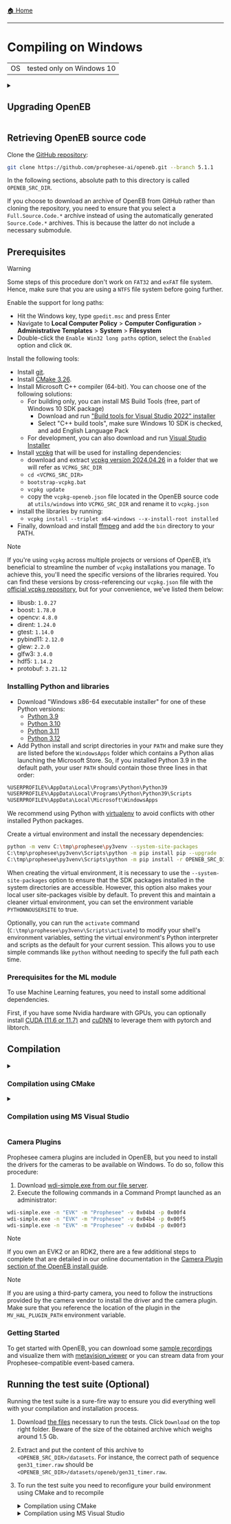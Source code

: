 [🏠 Home](https://github.com/ubi-coro/openeb)

---

# Compiling on Windows

| | |
-|-
OS | tested only on Windows 10

<details>
<summary><h2>Upgrading OpenEB</h2></summary>

Read carefully the [Release Notes](https://docs.prophesee.ai/stable/release_notes.html) as some changes may impact your usage of our SDK (e.g. [API](https://docs.prophesee.ai/stable/api.html) updates) and cameras (e.g. [firmware update](https://support.prophesee.ai/portal/en/kb/articles/evk-firmware-versions) might be necessary).

Uninstall the previously installed software.
Remove the folders where you installed Metavision artifacts (check both the `build` folder of the source code and `C:\Program Files\Prophesee` which is the default install path of the deployment step).
</details>

## Retrieving OpenEB source code

Clone the [GitHub repository](https://github.com/prophesee-ai/openeb):

```bash
git clone https://github.com/prophesee-ai/openeb.git --branch 5.1.1
```

In the following sections, absolute path to this directory is called `OPENEB_SRC_DIR`.

If you choose to download an archive of OpenEB from GitHub rather than cloning the repository, you need to ensure that you select a `Full.Source.Code.*` archive instead of using the automatically generated `Source.Code.*` archives. This is because the latter do not include a necessary submodule.

## Prerequisites

> [!WARNING]
> 
> Some steps of this procedure don't work on `FAT32` and `exFAT` file system.
Hence, make sure that you are using a `NTFS` file system before going further.

Enable the support for long paths:

 * Hit the Windows key, type `gpedit.msc` and press Enter
 * Navigate to **Local Computer Policy** > **Computer Configuration** > **Administrative Templates** > **System** > **Filesystem**
 * Double-click the `Enable Win32 long paths` option, select the `Enabled` option and click `OK`.

Install the following tools:

 * Install [git](https://git-scm.com/download/win).
 * Install [CMake 3.26](https://cmake.org/files/v3.26/cmake-3.26.6-windows-x86_64.msi).
 * Install Microsoft C++ compiler (64-bit). You can choose one of the following solutions:
    * For building only, you can install MS Build Tools (free, part of Windows 10 SDK package)
      * Download and run ["Build tools for Visual Studio 2022" installer](https://visualstudio.microsoft.com/visual-cpp-build-tools/)
      * Select "C++ build tools", make sure Windows 10 SDK is checked, and add English Language Pack
    * For development, you can also download and run [Visual Studio Installer](https://visualstudio.microsoft.com/downloads/)
 * Install [vcpkg](https://github.com/microsoft/vcpkg) that will be used for installing dependencies:
    * download and extract [vcpkg version 2024.04.26](https://github.com/microsoft/vcpkg/archive/refs/tags/2024.04.26.zip) in a folder that we will refer as `VCPKG_SRC_DIR`
    * `cd <VCPKG_SRC_DIR>`
    * `bootstrap-vcpkg.bat`
    * `vcpkg update`
    * copy the ``vcpkg-openeb.json`` file located in the OpenEB source code at ``utils/windows``
      into `VCPKG_SRC_DIR` and rename it to ``vcpkg.json``
  * install the libraries by running:
    * `vcpkg install --triplet x64-windows --x-install-root installed`
  * Finally, download and install [ffmpeg](https://www.gyan.dev/ffmpeg/builds/ffmpeg-release-full.7z) and add the `bin` directory to your PATH.

> [!NOTE]
>
> If you're using `vcpkg` across multiple projects or versions of OpenEB, it’s beneficial to streamline the number of `vcpkg` installations you manage. To achieve this, you'll need the specific versions of the libraries required. You can find these versions by cross-referencing our `vcpkg.json` file with the [official vcpkg repository](https://github.com/microsoft/vcpkg/tree/2024.04.26/versions), but for your convenience, we’ve listed them below:
>
>  * libusb: `1.0.27`
>  * boost: `1.78.0`
>  * opencv: `4.8.0`
>  * dirent: `1.24.0`
>  * gtest: `1.14.0`
>  * pybind11: `2.12.0`
>  * glew: `2.2.0`
>  * glfw3: `3.4.0`
>  * hdf5: `1.14.2`
>  * protobuf: `3.21.12`

### Installing Python and libraries

* Download "Windows x86-64 executable installer" for one of these Python versions:
  * [Python 3.9](https://www.python.org/downloads/release/python-3913/)
  * [Python 3.10](https://www.python.org/downloads/release/python-31011/)
  * [Python 3.11](https://www.python.org/downloads/release/python-3119/)
  * [Python 3.12](https://www.python.org/downloads/release/python-3125/)
* Add Python install and script directories in your `PATH` and make sure they are listed before
  the `WindowsApps` folder which contains a Python alias launching the Microsoft Store. So, if you installed
  Python 3.9 in the default path, your user `PATH` should contain those three lines in that order:
  
```bash
%USERPROFILE%\AppData\Local\Programs\Python\Python39
%USERPROFILE%\AppData\Local\Programs\Python\Python39\Scripts
%USERPROFILE%\AppData\Local\Microsoft\WindowsApps
````
We recommend using Python with [virtualenv](https://virtualenv.pypa.io/en/latest/) to avoid conflicts with other installed Python packages.

Create a virtual environment and install the necessary dependencies:

```bash
python -m venv C:\tmp\prophesee\py3venv --system-site-packages
C:\tmp\prophesee\py3venv\Scripts\python -m pip install pip --upgrade
C:\tmp\prophesee\py3venv\Scripts\python -m pip install -r OPENEB_SRC_DIR\utils\python\requirements_openeb.txt
```

When creating the virtual environment, it is necessary to use the `--system-site-packages` option to ensure that
the SDK packages installed in the system directories are accessible. However, this option also makes your local
user site-packages visible by default.
To prevent this and maintain a cleaner virtual environment, you can set the environment variable `PYTHONNOUSERSITE` to true.

Optionally, you can run the `activate` command (`C:\tmp\prophesee\py3venv\Scripts\activate`) to modify your shell's environment variables,
setting the virtual environment's Python interpreter and scripts as the default for your current session.
This allows you to use simple commands like `python` without needing to specify the full path each time.

### Prerequisites for the ML module

To use Machine Learning features, you need to install some additional dependencies.

First, if you have some Nvidia hardware with GPUs, you can optionally install [CUDA (11.6 or 11.7)](https://developer.nvidia.com/cuda-downloads)
and [cuDNN](https://docs.nvidia.com/deeplearning/cudnn/install-guide/index.html) to leverage them with pytorch and libtorch.

## Compilation

<details>
<summary><h3>Compilation using CMake</h3></summary>

Open a command prompt inside the `OPENEB_SRC_DIR` folder :

 1. Create and open the build directory, where temporary files will be created: `mkdir build && cd build`
 2. Generate the makefiles using CMake: `cmake .. -A x64 -DCMAKE_TOOLCHAIN_FILE=<OPENEB_SRC_DIR>\cmake\toolchains\vcpkg.cmake -DVCPKG_DIRECTORY=<VCPKG_SRC_DIR>`.
    Note that the value passed to the parameter `-DCMAKE_TOOLCHAIN_FILE` must be an absolute path, not a relative one. 
 3. Compile: `cmake --build . --config Release --parallel 4`
 
Once the compilation is done, you have two options: you can choose to work directly from the `build` folder
or you can deploy the OpenEB files (applications, samples, libraries etc.) in a directory of your choice.

<details>
<summary>Option 1 - working from <code>build</code> folder</summary>

To use OpenEB directly from the `build` folder, you need to update some environment variables using this script:

```bash
utils\scripts\setup_env.bat
```
</details>

<details>
<summary>Option 2 - deploying in a directory of your choice</summary>

To deploy OpenEB in the default folder (`C:\Program Files\Prophesee`), execute this command (your console should be launched as an administrator):

```bash 
cmake --build . --config Release --target install
```

To deploy OpenEB in another folder, you should generate the solution again (step 2 above) with the additional variable `CMAKE_INSTALL_PREFIX` having the value of your target folder (`OPENEB_INSTALL_DIR`).

Similarly, to specify where the Python packages will be deployed (``PYTHON3_PACKAGES_INSTALL_DIR``), you should use the `PYTHON3_SITE_PACKAGES` variable.

Here is an example of a command customizing those two folders:
    
```bash
cmake .. -A x64 -DCMAKE_TOOLCHAIN_FILE=<OPENEB_SRC_DIR>\cmake\toolchains\vcpkg.cmake -DVCPKG_DIRECTORY=<VCPKG_SRC_DIR> -DCMAKE_INSTALL_PREFIX=<OPENEB_INSTALL_DIR> -DPYTHON3_SITE_PACKAGES=<PYTHON3_PACKAGES_INSTALL_DIR> -DBUILD_TESTING=OFF
```
    
After this command, you should launch the actual compilation and installation of OpenEB (your console should be launched as an administrator):

```bash
cmake --build . --config Release --parallel 4
cmake --build . --config Release --target install
```

You also need to manually edit some environment variables:

* append `<OPENEB_INSTALL_DIR>\bin` to `PATH` (`C:\Program Files\Prophesee\bin` if you used default configuration)
* append `<OPENEB_INSTALL_DIR>\lib\metavision\hal\plugins` to `MV_HAL_PLUGIN_PATH` (`C:\Program Files\Prophesee\lib\metavision\hal\plugins` if you used default configuration)
* append `<OPENEB_INSTALL_DIR>\lib\hdf5\plugin` to `HDF5_PLUGIN_PATH` (`C:\Program Files\Prophesee\lib\hdf5\plugin` if you used default configuration)
* append `<PYTHON3_PACKAGES_INSTALL_DIR>` to `PYTHONPATH` (not needed if you used default configuration)
</details>

</details>

<details>
<summary><h3>Compilation using MS Visual Studio</h3></summary>

Open a command prompt inside the `OPENEB_SRC_DIR` folder:

 1. Create and open the build directory, where temporary files will be created: `mkdir build && cd build`
 2. Generate the Visual Studio files using CMake: `cmake .. -G "Visual Studio 17 2022" -A x64 -DCMAKE_TOOLCHAIN_FILE=<OPENEB_SRC_DIR>\cmake\toolchains\vcpkg.cmake -DVCPKG_DIRECTORY=<VCPKG_SRC_DIR>` (adapt to your Visual Studio version).
    Note that the value passed to the parameter `-DCMAKE_TOOLCHAIN_FILE` must be an absolute path, not a relative one.
 3. Open the solution file `metavision.sln`, select the `Release` configuration and build the `ALL_BUILD` project.

Once the compilation is done, you can choose to work directly from the `build` folder
or you can deploy the OpenEB files (applications, samples, libraries etc.) in a directory of your choice.

<details>
<summary>Option 1 - working from the <code>build</code> folder</summary>

To use OpenEB directly from the `build` folder, you need to update the environment variables as done in the script `utils\scripts\setup_env.bat`.
</details>

<details>
<summary>Option 2 - deploying OpenEB</summary>

To deploy OpenEB, you need to build the `INSTALL` project. By default, files will be deployed in `C:\Program Files\Prophesee`.

You also need to manually edit some environment variables:

* append `<OPENEB_INSTALL_DIR>\bin` to `PATH` (`C:\Program Files\Prophesee\bin` if you used default configuration)
* append `<OPENEB_INSTALL_DIR>\lib\metavision\hal\plugins` to `MV_HAL_PLUGIN_PATH` (`C:\Program Files\Prophesee\lib\metavision\hal\plugins` if you used default configuration)
* append `<OPENEB_INSTALL_DIR>\lib\hdf5\plugin` to `HDF5_PLUGIN_PATH` (`C:\Program Files\Prophesee\lib\hdf5\plugin` if you used default configuration)
* append `<PYTHON3_PACKAGES_INSTALL_DIR>` to `PYTHONPATH` (not needed if you used default configuration)
</details>
</details>

### Camera Plugins

Prophesee camera plugins are included in OpenEB, but you need to install the drivers
for the cameras to be available on Windows. To do so, follow this procedure:

1. Download [wdi-simple.exe from our file server](https://kdrive.infomaniak.com/app/share/975517/4f59e852-af5e-4e00-90fc-f213aad20edd).
2. Execute the following commands in a Command Prompt launched as an administrator:

```bash
wdi-simple.exe -n "EVK" -m "Prophesee" -v 0x04b4 -p 0x00f4
wdi-simple.exe -n "EVK" -m "Prophesee" -v 0x04b4 -p 0x00f5
wdi-simple.exe -n "EVK" -m "Prophesee" -v 0x04b4 -p 0x00f3
```
> [!NOTE]
>
> If you own an EVK2 or an RDK2, there are a few additional steps to complete that are detailed in our online documentation in the [Camera Plugin section of the OpenEB install guide](https://docs.prophesee.ai/stable/installation/windows_openeb.html#camera-plugins).

> [!NOTE]
>
> If you are using a third-party camera, you need to follow the instructions provided by the camera vendor to install the driver and the camera plugin. Make sure that you reference the location of the plugin in the `MV_HAL_PLUGIN_PATH` environment variable.

### Getting Started

To get started with OpenEB, you can download some [sample recordings](https://docs.prophesee.ai/stable/datasets.html) and visualize them with [metavision_viewer](https://docs.prophesee.ai/stable/samples/modules/stream/viewer.html) or you can stream data from your Prophesee-compatible event-based camera.

## Running the test suite (Optional)

Running the test suite is a sure-fire way to ensure you did everything well with your compilation and installation process.

1. Download [the files](https://kdrive.infomaniak.com/app/share/975517/2aa2545c-6b12-4478-992b-df2acfb81b38) necessary to run the tests. Click `Download` on the top right folder. Beware of the size of the obtained archive which weighs around 1.5 Gb.
   
2. Extract and put the content of this archive to `<OPENEB_SRC_DIR>/datasets`. For instance, the correct path of sequence `gen31_timer.raw` should be `<OPENEB_SRC_DIR>/datasets/openeb/gen31_timer.raw`.

3. To run the test suite you need to reconfigure your build environment using CMake and to recompile

    <details>
    <summary>Compilation using CMake</summary>

    Regenerate the build using CMake (note that `-DCMAKE_TOOLCHAIN_FILE` must be absolute path, not a relative one)::

      ```
      cd <OPENEB_SRC_DIR>/build
      cmake .. -A x64 -DCMAKE_TOOLCHAIN_FILE=<OPENEB_SRC_DIR>\cmake\toolchains\vcpkg.cmake -DVCPKG_DIRECTORY=<VCPKG_SRC_DIR> -DBUILD_TESTING=ON
      ```
    Compile: `cmake --build . --config Release --parallel 4`
    </details>

    <details>
    <summary>Compilation using MS Visual Studio</summary>

    Generate the Visual Studio files using CMake (adapt the command to your Visual Studio version and note that `-DCMAKE_TOOLCHAIN_FILE` must be absolute path, not a relative one):

      `cmake .. -G "Visual Studio 17 2022" -A x64 -DCMAKE_TOOLCHAIN_FILE=<OPENEB_SRC_DIR>\cmake\toolchains\vcpkg.cmake -DVCPKG_DIRECTORY=<VCPKG_SRC_DIR> -DBUILD_TESTING=ON`

    Open the solution file `metavision.sln`, select the `Release` configuration and build the `ALL_BUILD` project.

    Running the test suite is then simply `ctest -C Release`.
    </details>